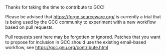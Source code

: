 Thanks for taking the time to contribute to GCC!

Please be advised that https://forge.sourceware.org/ is currently a trial
that is being used by the GCC community to experiment with a new workflow
based on pull requests.

Pull requests sent here may be forgotten or ignored. Patches that you want to
propose for inclusion in GCC should use the existing email-based workflow,
see https://gcc.gnu.org/contribute.html
